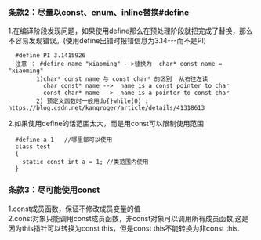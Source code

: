 ### 条款2：尽量以const、enum、inline替换#define
1.在编译阶段发现问题，如果使用define那么在预处理阶段就把完成了替换，那么不容易发现错误。(使用define出错时报错信息为3.14---而不是PI)
```
  #define PI 3.1415926
  注意 ： #define name "xiaoming" -->替换为  char* const name = "xiaoming"
        1)char* const name 与 const char* 的区别  从右往左读
          char const* name -->  name is a const pointer to char 
          const char* name -->  name is a pointer to const char
        2) 预定义函数时一般用do{}while(0) : https://blog.csdn.net/kangroger/article/details/41318613  
```
2.如果使用define的话范围太大，而是用const可以限制使用范围
```
  #define a 1   //哪里都可以使用
  class test
  {
    static const int a = 1; //类范围内使用
  }
```

### 条款3：尽可能使用const
1.const成员函数，保证不修改成员变量的值</br>
2.const对象只能调用const成员函数，非const对象可以调用所有成员函数,这是因为this指针可以转换为const this，但是const this不能转换为非const this.</br>
